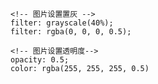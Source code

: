     <!-- 图片设置置灰 -->
    filter: grayscale(40%); 
    filter: rgba(0, 0, 0, 0.5);
   
    <!-- 图片设置透明度-->
    opacity: 0.5;
    color: rgba(255, 255, 255, 0.5)